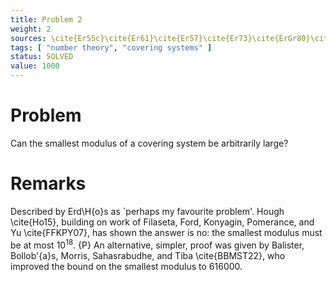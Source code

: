 ```yaml
---
title: Problem 2
weight: 2
sources: \cite{Er55c}\cite{Er61}\cite{Er57}\cite{Er73}\cite{ErGr80}\cite{Er90}\cite{Er95}\cite{Er97}\cite{Er97c}
tags: [ "number theory", "covering systems" ]
status: SOLVED
value: 1000
---
```


# Problem

Can the smallest modulus of a covering system be arbitrarily large?

# Remarks

Described by Erd\H{o}s as `perhaps my favourite problem'. Hough \cite{Ho15}, building on work of Filaseta, Ford,
Konyagin, Pomerance, and Yu \cite{FFKPY07}, has shown the answer is no: the smallest modulus must be at most $10^{18}$.
{P}
An alternative, simpler, proof was given by Balister, Bollob\'{a}s, Morris, Sahasrabudhe, and Tiba \cite{BBMST22}, who
improved the bound on the smallest modulus to $616000$.